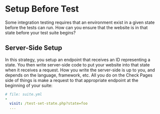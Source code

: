 <!--
id: setup
tags: ''
-->

# Setup Before Test

Some integration testing requires that an environment exist in a given state before the tests can run. How can you ensure that the website is in that state before your test suite begins?

## Server-Side Setup

In this strategy, you setup an endpoint that receives an ID representing a state. You then write server-side code to put your website into that state when it receives a request. How you write the server-side is up to you, and depends on the language, framework, etc. All you do on the Check Pages side of things is make a request to that appropriate endpoint at the beginning of your suite:

```yaml
# file: suite.yml
-
  visit: /test-set-state.php?state=foo
  ...

```
